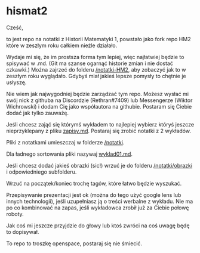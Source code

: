 # hismat2

Cześć,

to jest repo na notatki z Historii Matematyki 1, powstało jako fork repo HM2 które w zeszłym roku całkiem nieźle działało.

Wydaje mi się, że im prostsza forma tym lepiej, więc najłatwiej będzie to spisywać w .md. (Git ma szanse ogarnąć historie zmian i nie dostać czkawki.) Można zajrzeć do folderu  [/notatki-HM2](/notatki-HM2/), aby zobaczyć jak to w zeszłym roku wyglądało. Gdybyś miał jakieś lepsze pomysły to chętnie je usłyszę.

Nie wiem jak najwygodniej będzie zarządzać tym repo. Możesz wysłać mi swój nick z githuba na Discordzie (Rethran#7409) lub Messengerze (Wiktor Wichrowski) i dodam Cię jako współautora na githubie. Postaram się Ciebie dodać jak tylko zauważę.

Jeśli chcesz zająć się którymś wykładem to najlepiej wybierz któryś jeszcze nieprzyklepany z pliku [zapisy.md](./zapisy.md). Postaraj się zrobić notatki z 2 wykładów.

Pliki z notatkami umieszczaj w folderze [/notatki](/notatki/).

Dla ładnego sortowania pliki nazywaj [wyklad01.md](./notatki/wyklad01.md).

Jeśli chcesz dodać jakieś obrazki (sic!) wrzuć je do folderu [/notatki/obrazki](./notatki/obrazki) i odpowiedniego subfolderu.

Wrzuć na początek/koniec trochę tagów, które łatwo będzie wyszukać.

Przepisywanie prezentacji jest ok (można do tego użyć google lens lub innych technologii), jeśli uzupełniasz ją o treści werbalne z wykładu. Nie ma po co kombinować na zapas, jeśli wykładowca zrobił już za Ciebie połowę roboty.

Jak coś mi jeszcze przyjdzie do głowy lub ktoś zwróci na coś uwagę będę to dopisywał.

To repo to troszkę openspace, postaraj się nie śmiecić.
